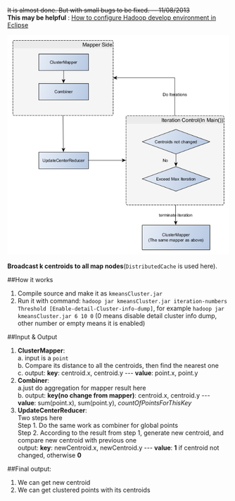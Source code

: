 <del>It is almost done. But with small bugs to be fixed. -- 11/08/2013</del>    
**This may be helpful** : [How to configure Hadoop develop environment in Eclipse](http://sbzhouhao.net/2013/11/Configure-Hadoop-develop-environment-in-Eclipse/)       

![kmeansCluster](../flowChart/kmeansCluster.png "kmeansCluster")      


**Broadcast k centroids to all map nodes**(`DistributedCache` is used here).    

##How it works   

1. Compile source and make it as `kmeansCluster.jar`    
2. Run it with command: `hadoop jar kmeansCluster.jar iteration-numbers Threshold [Enable-detail-Cluster-info-dump]`, for example `hadoop jar kmeansCluster.jar 6 10 0` (0 means disable detail cluster info dump, other number or empty means it is enabled)     


##Input & Output
1. **ClusterMapper**:     
	a. input is a `point`   
	b. Compare its distance to all the centroids, then find the nearest one   
	c. output: **key**: centroid.x, centroid.y --- **value**: point.x, point.y            
2. **Combiner**:    
	a.just do aggregation for mapper result here     
	b. output: **key(no change from mapper)**: centroid.x, centroid.y --- **value**: sum(point.x), sum(point.y), *countOfPointsForThisKey* 
3. **UpdateCenterReducer**:     
	Two steps here        
	Step 1. Do the same work as combiner for global points    
	Step 2. According to the result from step 1, generate new centroid, and compare new centroid with previous one    
	output: **key**: newCentroid.x, newCentroid.y --- **value**: **1** if centroid not changed, otherwise **0**


##Final output:
1. We can get new centroid   
2. We can get clustered points with its centroids
